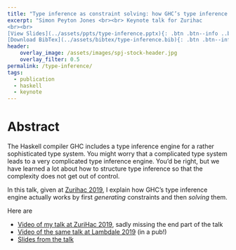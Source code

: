 ```yaml
---
title: "Type inference as constraint solving: how GHC’s type inference engine actually works"
excerpt: "Simon Peyton Jones <br><br> Keynote talk for Zurihac
<br><br>
[View Slides](../assets/ppts/type-inference.pptx){: .btn .btn--info ..btn--large}
[Download BibTex](../assets/bibtex/type-inference.bib){: .btn .btn--info ..btn--large}"
header:
    overlay_image: /assets/images/spj-stock-header.jpg
    overlay_filter: 0.5
permalink: /type-inference/
tags:  
  - publication
  - haskell
  - keynote
---
```


# Abstract
The Haskell compiler GHC includes a type inference engine for a rather sophisticated type system.  You might worry that a complicated type system leads to a very complicated type inference engine.   You’d be right, but we have learned a lot about how to structure type inference so that the complexity does not get out of control.

In this talk, given at [Zurihac 2019](https://zfoh.ch/zurihac2019/), I explain how GHC’s type inference engine actually works by first _generating_ constraints and then _solving_ them.

Here are
- [Video of my talk at ZuriHac 2019](https://www.youtube.com/watch?v=x3evzO8O9e8), sadly missing the end part of the talk
- [Video of the same talk at Lambdale 2019](https://www.youtube.com/watch?v=-TJGhGa04F8) (in a pub!)
- [Slides from the talk](../assets/ppts/type-inference.pptx)
